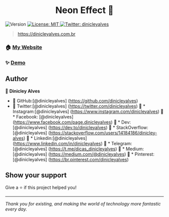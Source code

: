 <h1 align="center"> Neon Effect 👋</h1>
<p>
  <img alt="Version" src="https://img.shields.io/badge/version-1.0.0-blue.svg?cacheSeconds=2592000" />
  <a href="#" target="_blank">
    <img alt="License: MIT" src="https://img.shields.io/badge/License-MIT-yellow.svg" />
  </a>
  <a href="https://twitter.com/dinicleyalves" target="_blank">
    <img alt="Twitter: dinicleyalves" src="https://img.shields.io/twitter/follow/dinicleyalves.svg?style=social" />
  </a>
</p>

> https://dinicleyalves.com.br

### 🏠 [My Website](https://dinicleyalves.com.br/)

### ✨ [Demo](https://neoneffect.dinicleyalves.com.br)

## Author

👤 **Dinicley Alves**

* 🚀  GitHub:[@dinicleyalves] (https://github.com/dinicleyalves)
* 🚀  Twitter:[@dinicleyalves] (https://twitter.com/dinicleyalves) 
🚀  * Instagram:[@dinicleyalves] (https://www.instagram.com/dinicleyalves) 
🚀  * Facebook: [@dinicleyalves] (https://www.facebook.com/page.dinicleyalves) 
🚀  * Dev: [@dinicleyalves] (https://dev.to/dinicleyalves) 
🚀  * StackOverflow:[@dinicleyalves] (https://stackoverflow.com/users/14184186/dinicley-alves) 
🚀  * Linkedin:[@dinicleyalves] (https://www.linkedin.com/in/dinicleyalves) 
🚀  * Telegram:[@dinicleyalves] (https://t.me/dicas_dinicleyalves) 
🚀  * Medium:[@dinicleyalves] (https://medium.com/@dinicleyalves) 
🚀  * Pinterest:[@dinicleyalves] (https://br.pinterest.com/dinicleyalves) 




## Show your support

Give a ⭐️ if this project helped you!

***
_Thank you for existing, and making the world of technology more fantastic every day._
